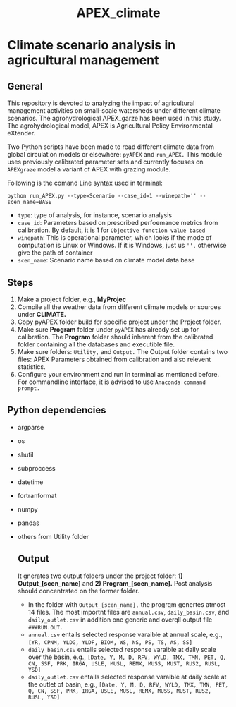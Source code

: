 # <p align="center"> APEX_climate </p>
# Climate scenario analysis in agricultural management
## General 
This repository is devoted to analyzing the impact of agricultural management activities on small-scale watersheds under different climate scenarios. The agrohydrological APEX_garze has been used in this study. The agrohydrological model, APEX is Agricultural Policy Environmental eXtender.

Two Python scripts have been made to read different climate data from global circulation models or elsewhere: `pyAPEX` and `run_APEX.` This module uses previously calibrated parameter sets and currently focuses on `APEXgraze` model a variant of APEX with grazing module. 

Following is the comand Line syntax used in terminal:

`python run_APEX.py --type=Scenario --case_id=1 --winepath='' --scen_name=BASE`

* `type`: type of analysis, for instance, scenario analysis
* `case_id`: Parameters based on prescribed perfoemance metrics from calibration. By default, it is 1 for `Objective function value based`
* `winepath`: This is operational parameter, which looks if the mode of computation is Linux or Windows. If it is Windows, just us `'',` otherwise give the path of container
* `scen_name`: Scenario name based on climate model data base

## Steps
1. Make a project folder, e.g., **MyProjec**
2. Compile all the weather data from different climate models or sources under **CLIMATE.**
3. Copy pyAPEX folder build for specific project under the Prpject folder.
4. Make sure **Program** folder under `pyAPEX` has already set up for calibration. The **Program** folder should inherent from the calibrated folder containing all the databases and executible file.
5. Make sure folders: `Utility,` and `Output.` The Output folder contains two files: APEX Parameters obtained from calibration and also relevent statistics.
6. Configure your environment and run in terminal as mentioned before. For commandline interface, it is advised to use `Anaconda command prompt.`

##  Python dependencies 
* argparse
* os
* shutil
* subproccess
* datetime
* fortranformat
* numpy
* pandas
* others from Utility folder

  ## Output
  It gnerates two output folders under the project folder: **1) Output_[scen_name]** and **2) Program_[scen_name].** Post analysis should concentrated on the former folder.
  * In the folder with `Output_[scen_name],`  the progrqm genertes atmost 14 files. The most importnt files are `annual.csv`, `daily_basin.csv`, and `daily_outlet.csv` in addition one generic and overqll output file `###RUN.OUT.`
  * `annual.csv` entails selected response varaible at annual scale, e.g., `[YR, CPNM, YLDG, YLDF, BIOM, WS, NS, PS, TS, AS, SS]`
  * `daily_basin.csv` entails selected response varaible at daily scale over the basin, e.g., `[Date, Y, M, D, RFV, WYLD, TMX, TMN, PET, Q, CN, SSF, PRK, IRGA, USLE, MUSL, REMX, MUSS, MUST, RUS2, RUSL, YSD]`
  * `daily_outlet.csv` entails selected response varaible at daily scale at the outlet of basin, e.g., `[Date, Y, M, D, RFV, WYLD, TMX, TMN, PET, Q, CN, SSF, PRK, IRGA, USLE, MUSL, REMX, MUSS, MUST, RUS2, RUSL, YSD]`



  

   
  

